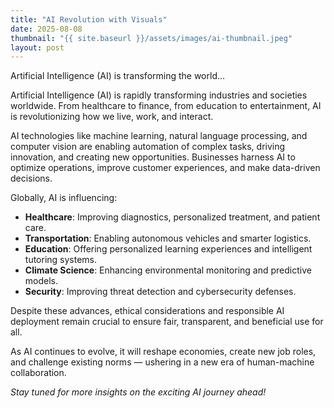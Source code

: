 ```yaml
---
title: "AI Revolution with Visuals"
date: 2025-08-08
thumbnail: "{{ site.baseurl }}/assets/images/ai-thumbnail.jpeg"
layout: post
---
```


Artificial Intelligence (AI) is transforming the world...


Artificial Intelligence (AI) is rapidly transforming industries and societies worldwide. From healthcare to finance, from education to entertainment, AI is revolutionizing how we live, work, and interact.

AI technologies like machine learning, natural language processing, and computer vision are enabling automation of complex tasks, driving innovation, and creating new opportunities. Businesses harness AI to optimize operations, improve customer experiences, and make data-driven decisions.

Globally, AI is influencing:

- **Healthcare**: Improving diagnostics, personalized treatment, and patient care.
- **Transportation**: Enabling autonomous vehicles and smarter logistics.
- **Education**: Offering personalized learning experiences and intelligent tutoring systems.
- **Climate Science**: Enhancing environmental monitoring and predictive models.
- **Security**: Improving threat detection and cybersecurity defenses.

Despite these advances, ethical considerations and responsible AI deployment remain crucial to ensure fair, transparent, and beneficial use for all.

As AI continues to evolve, it will reshape economies, create new job roles, and challenge existing norms — ushering in a new era of human-machine collaboration.

*Stay tuned for more insights on the exciting AI journey ahead!*
